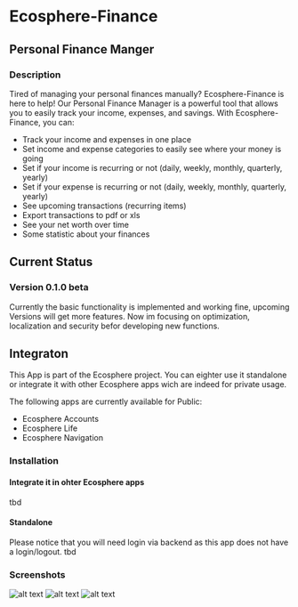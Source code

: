 # Ecosphere-Finance
## Personal Finance Manger

### Description
Tired of managing your personal finances manually? 
Ecosphere-Finance is here to help! Our Personal Finance Manager is a powerful tool that allows you to easily track your income, expenses, and savings.
With Ecosphere-Finance, you can:

- Track your income and expenses in one place
- Set income and expense categories to easily see where your money is going
- Set if your income is recurring or not (daily, weekly, monthly, quarterly, yearly)
- Set if your expense is recurring or not (daily, weekly, monthly, quarterly, yearly)
- See upcoming transactions (recurring items)
- Export transactions to pdf or xls
- See your net worth over time
- Some statistic about your finances

## Current Status

### Version 0.1.0 beta
Currently the basic functionality is implemented and working fine, upcoming Versions will get more features.
Now im focusing on optimization, localization and security befor developing new functions.

## Integraton
This App is part of the Ecosphere project. You can eighter use it standalone or integrate it with other Ecosphere apps wich are indeed for private usage. 

The following apps are currently available for Public:

- Ecosphere Accounts
- Ecosphere Life
- Ecosphere Navigation

### Installation

#### Integrate it in ohter Ecosphere apps
tbd
#### Standalone
Please notice that you will need login via backend as this app does not have a login/logout.
tbd

### Screenshots
![alt text](https://github.com/dmm1/Ecosphere-Finance/blob/master/1.png?raw=true)
![alt text](https://github.com/dmm1/Ecosphere-Finance/blob/master/2.png?raw=true)
![alt text](https://github.com/dmm1/Ecosphere-Finance/blob/master/3.png?raw=true)